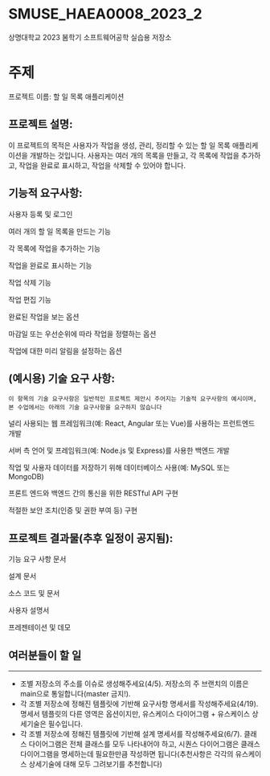 # SMUSE_HAEA0008_2023_2
상명대학교 2023 봄학기 소프트웨어공학 실습용 저장소

# 주제

프로젝트 이름: 할 일 목록 애플리케이션

## 프로젝트 설명:

이 프로젝트의 목적은 사용자가 작업을 생성, 관리, 정리할 수 있는 할 일 목록 애플리케이션을 개발하는 것입니다. 사용자는 여러 개의 목록을 만들고, 각 목록에 작업을 추가하고, 작업을 완료로 표시하고, 작업을 삭제할 수 있어야 합니다.

## 기능적 요구사항:

사용자 등록 및 로그인

여러 개의 할 일 목록을 만드는 기능

각 목록에 작업을 추가하는 기능

작업을 완료로 표시하는 기능

작업 삭제 기능

작업 편집 기능

완료된 작업을 보는 옵션

마감일 또는 우선순위에 따라 작업을 정렬하는 옵션

작업에 대한 미리 알림을 설정하는 옵션


## **(예시용)** 기술 요구 사항: 

`이 항목의 기술 요구사항은 일반적인 프로젝트 제안시 주어지는 기술적 요구사항의 예시이며, 본 수업에서는 아래의 기술 요구사항을 요구하지 않습니다`

널리 사용되는 웹 프레임워크(예: React, Angular 또는 Vue)를 사용하는 프런트엔드 개발

서버 측 언어 및 프레임워크(예: Node.js 및 Express)를 사용한 백엔드 개발

작업 및 사용자 데이터를 저장하기 위해 데이터베이스 사용(예: MySQL 또는 MongoDB)

프론트 엔드와 백엔드 간의 통신을 위한 RESTful API 구현

적절한 보안 조치(인증 및 권한 부여 등) 구현


## 프로젝트 결과물(추후 일정이 공지됨):

기능 요구 사항 문서

설계 문서

소스 코드 및 문서

사용자 설명서

프레젠테이션 및 데모


## 여러분들이 할 일
---


- 조별 저장소의 주소를 이슈로 생성해주세요(4/5). 저장소의 주 브랜치의 이름은 main으로 통일합니다(master 금지!).
- 각 조별 저장소에 정해진 템플릿에 기반해 요구사항 명세서를 작성해주세요(4/19). 명세서 템플릿의 다른 영역은 옵션이지만, 유스케이스 다이어그램 + 유스케이스 상세기술은 필수입니다.
- 각 조별 저장소에 정해진 템플릿에 기반해 설계 명세서를 작성해주세요(6/7). 클래스 다이어그램은 전체 클래스를 모두 나타내어야 하고, 시퀀스 다이어그램은 클래스 다이어그램을 명세하는데 필요한만큼 작성하면 됩니다(추천사항은 각각의 유스케이스 상세기술에 대해 모두 그려보기를 추천합니다)
